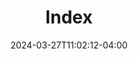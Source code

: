 ---
date: "2024-03-27T11:02:12-04:00"
draft: false
title: Index
type: landing-page
blocks:
  - type: partial
    slug: site-logo
    class: left-column
  - type: partial
    slug: page-header
    class: right-column
  - type: content
    slug: intro
    class: left-column intro
  - type: content
    slug: chart-budget-breakdown
    class: right-column
  - type: content
    slug: charts-giving-vs-actual
    class: right-column charts-giving-vs-actual
  - type: content
    slug: budget-highlights
    class: right-column
  - type: content
    slug: handouts
    class: right-column
  - type: content
    slug: faqs
    class: right-column
  - type: partial
    slug: footer
    class: right-column
  - type: content
    slug: footer-links
    class: footer-links
---